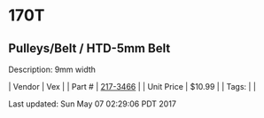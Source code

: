 # 170T
## Pulleys/Belt / HTD-5mm Belt
Description: 	9mm width 

| Vendor | Vex | 
| Part # | [217-3466](http://www.vexrobotics.com/vexpro/motion/belts-and-pulleys/htdbelts9.html) | 
| Unit Price | $10.99 | 
| Tags: |  | 

Last updated: Sun May 07 02:29:06 PDT 2017